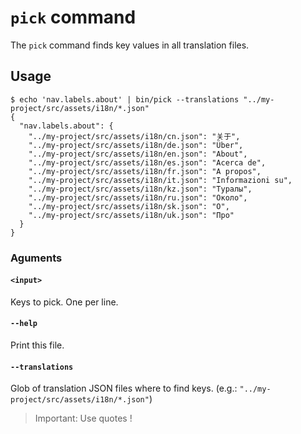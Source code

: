 # `pick` command

The `pick` command finds key values in all translation files.

## Usage

    $ echo 'nav.labels.about' | bin/pick --translations "../my-project/src/assets/i18n/*.json"
    {
      "nav.labels.about": {
        "../my-project/src/assets/i18n/cn.json": "关于",
        "../my-project/src/assets/i18n/de.json": "Über",
        "../my-project/src/assets/i18n/en.json": "About",
        "../my-project/src/assets/i18n/es.json": "Acerca de",
        "../my-project/src/assets/i18n/fr.json": "A propos",
        "../my-project/src/assets/i18n/it.json": "Informazioni su",
        "../my-project/src/assets/i18n/kz.json": "Туралы",
        "../my-project/src/assets/i18n/ru.json": "Около",
        "../my-project/src/assets/i18n/sk.json": "O",
        "../my-project/src/assets/i18n/uk.json": "Про"
      }
    }

### Aguments

#### `<input>`

Keys to pick. One per line.

#### `--help`

Print this file.

#### `--translations`

Glob of translation JSON files where to find keys. (e.g.: `"../my-project/src/assets/i18n/*.json"`)

> Important: Use quotes !
